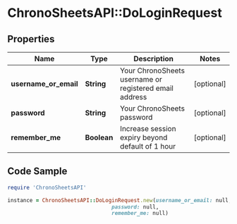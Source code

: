 # ChronoSheetsAPI::DoLoginRequest

## Properties

Name | Type | Description | Notes
------------ | ------------- | ------------- | -------------
**username_or_email** | **String** | Your ChronoSheets username or registered email address | [optional] 
**password** | **String** | Your ChronoSheets password | [optional] 
**remember_me** | **Boolean** | Increase session expiry beyond default of 1 hour | [optional] 

## Code Sample

```ruby
require 'ChronoSheetsAPI'

instance = ChronoSheetsAPI::DoLoginRequest.new(username_or_email: null,
                                 password: null,
                                 remember_me: null)
```


